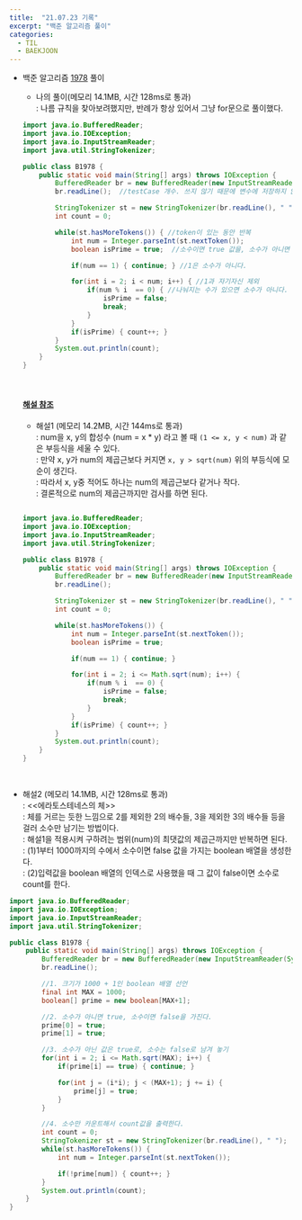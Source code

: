 ```yaml
---
title:  "21.07.23 기록"
excerpt: "백준 알고리즘 풀이"
categories:
  - TIL
  - BAEKJOON
---
```



+ 백준 알고리즘 [1978](https://www.acmicpc.net/problem/1978) 풀이

  + 나의 풀이(메모리 14.1MB, 시간 128ms로 통과) <br/>
    : 나름 규칙을 찾아보려했지만, 반례가 항상 있어서 그냥 for문으로 풀이했다.<br/>

  ```java
  import java.io.BufferedReader;
  import java.io.IOException;
  import java.io.InputStreamReader;
  import java.util.StringTokenizer;

  public class B1978 {
      public static void main(String[] args) throws IOException {
          BufferedReader br = new BufferedReader(new InputStreamReader(System.in));
          br.readLine();  //testCase 개수. 쓰지 않기 때문에 변수에 저장하지 않았다.

          StringTokenizer st = new StringTokenizer(br.readLine(), " ");
          int count = 0;

          while(st.hasMoreTokens()) { //token이 있는 동안 반복
              int num = Integer.parseInt(st.nextToken());
              boolean isPrime = true;  //소수이면 true 값을, 소수가 아니면 false 값을 가진다.

              if(num == 1) { continue; } //1은 소수가 아니다.

              for(int i = 2; i < num; i++) { //1과 자기자신 제외
                  if(num % i  == 0) { //나눠지는 수가 있으면 소수가 아니다.
                      isPrime = false;
                      break;
                  }
              }
              if(isPrime) { count++; }
          }
          System.out.println(count);
      }
  }
  ```

  <br>

  #### [해설 참조](https://st-lab.tistory.com/79)
   + 해설1 (메모리 14.2MB, 시간 144ms로 통과) <br/>
     : num을 x, y의 합성수 (num = x * y) 라고 볼 때 `(1 <= x, y < num)` 과 같은 부등식을 세울 수 있다.<br>
     : 만약 x, y가 num의 제곱근보다 커지면 `x, y > sqrt(num)` 위의 부등식에 모순이 생긴다.<br>
     : 따라서 x, y중 적어도 하나는 num의 제곱근보다 같거나 작다.<br>
     : 결론적으로 num의 제곱근까지만 검사를 하면 된다.<br>

   ```java

   import java.io.BufferedReader;
   import java.io.IOException;
   import java.io.InputStreamReader;
   import java.util.StringTokenizer;

   public class B1978 {
       public static void main(String[] args) throws IOException {
           BufferedReader br = new BufferedReader(new InputStreamReader(System.in));
           br.readLine();

           StringTokenizer st = new StringTokenizer(br.readLine(), " ");
           int count = 0;

           while(st.hasMoreTokens()) {
               int num = Integer.parseInt(st.nextToken());
               boolean isPrime = true;

               if(num == 1) { continue; }

               for(int i = 2; i <= Math.sqrt(num); i++) {
                   if(num % i  == 0) {
                       isPrime = false;
                       break;
                   }
               }
               if(isPrime) { count++; }
           }
           System.out.println(count);
       }
   }
   ```
<br>

   + 해설2 (메모리 14.1MB, 시간 128ms로 통과) <br/>
     : <<에라토스테네스의 체>> <br>
     : 체를 거르는 듯한 느낌으로 2를 제외한 2의 배수들, 3을 제외한 3의 배수들 등을 걸러 소수만 남기는 방법이다.<br>
     : 해설1을 적용시켜 구하려는 범위(num)의 최댓값의 제곱근까지만 반복하면 된다.<br>
     : (1)1부터 1000까지의 수에서 소수이면 false 값을 가지는 boolean 배열을 생성한다.<br>
     : (2)입력값을 boolean 배열의 인덱스로 사용했을 때 그 값이 false이면 소수로 count를 한다.<br>

   ```java
   import java.io.BufferedReader;
   import java.io.IOException;
   import java.io.InputStreamReader;
   import java.util.StringTokenizer;

   public class B1978 {
       public static void main(String[] args) throws IOException {
           BufferedReader br = new BufferedReader(new InputStreamReader(System.in));
           br.readLine();

           //1. 크기가 1000 + 1인 boolean 배열 선언
           final int MAX = 1000;
           boolean[] prime = new boolean[MAX+1];

           //2. 소수가 아니면 true, 소수이면 false을 가진다.
           prime[0] = true;
           prime[1] = true;

           //3. 소수가 아닌 값은 true로, 소수는 false로 남겨 놓기
           for(int i = 2; i <= Math.sqrt(MAX); i++) {
               if(prime[i] == true) { continue; }

               for(int j = (i*i); j < (MAX+1); j += i) {
                   prime[j] = true;
               }
           }

           //4. 소수만 카운트해서 count값을 출력한다.
           int count = 0;
           StringTokenizer st = new StringTokenizer(br.readLine(), " ");
           while(st.hasMoreTokens()) {
               int num = Integer.parseInt(st.nextToken());

               if(!prime[num]) { count++; }
           }
           System.out.println(count);
       }
   }
   ```
